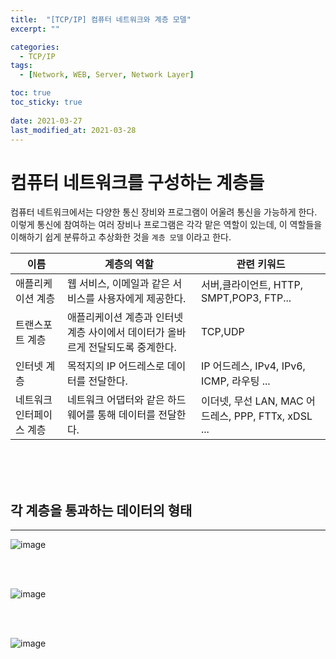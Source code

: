 ```yaml
---
title:  "[TCP/IP] 컴퓨터 네트워크와 계층 모델"
excerpt: ""

categories:
  - TCP/IP
tags:
  - [Network, WEB, Server, Network Layer]

toc: true
toc_sticky: true
 
date: 2021-03-27
last_modified_at: 2021-03-28
---
```


# **컴퓨터 네트워크를 구성하는 계층들**

컴퓨터 네트워크에서는 다양한 통신 장비와 프로그램이 어울려 통신을 가능하게 한다. 이렇게 통신에 참여하는 여러 장비나 프로그램은 각각 맡은 역할이 있는데, 이 역할들을 이해하기 쉽게 분류하고 추상화한 것을 `계층 모델` 이라고 한다.

|이름|계층의 역할|관련 키워드|
|---|---|---|
|애플리케이션 계층|웹 서비스, 이메일과 같은 서비스를 사용자에게 제공한다.|서버,클라이언트, HTTP, SMPT,POP3, FTP...|
|트랜스포트 계층|애플리케이션 계층과 인터넷 계층 사이에서 데이터가 올바르게 전달되도록 중계한다.|TCP,UDP|
|인터넷 계층|목적지의 IP 어드레스로 데이터를 전달한다.|IP 어드레스, IPv4, IPv6, ICMP, 라우팅 ... |
|네트워크 인터페이스 계층|네트워크 어댑터와 같은   하드웨어를 통해 데이터를 전달한다.|이더넷, 무선 LAN, MAC 어드레스, PPP, FTTx, xDSL ... |

<br><br><br>

## **각 계층을 통과하는 데이터의 형태**
<hr>

![image](https://user-images.githubusercontent.com/71059456/112846940-8a769280-90e1-11eb-96c0-4dff100f4387.png)

<br>
<br>

![image](https://user-images.githubusercontent.com/71059456/112847076-a9752480-90e1-11eb-9658-f77638d08d8d.png)

<br>
<br>

![image](https://user-images.githubusercontent.com/71059456/112848609-3a003480-90e3-11eb-8be5-df7db46d7911.png)




